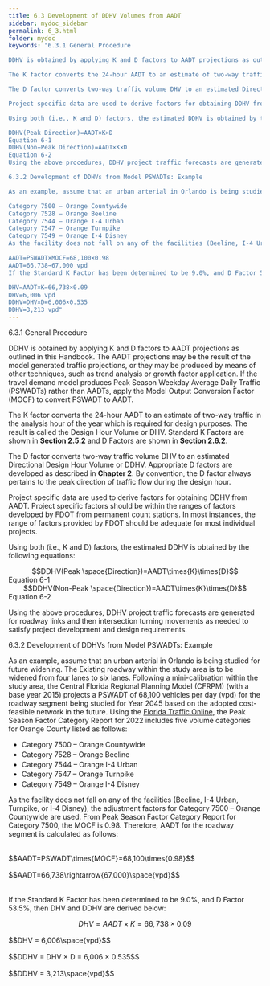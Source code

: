 ```yaml
---
title: 6.3 Development of DDHV Volumes from AADT
sidebar: mydoc_sidebar
permalink: 6_3.html
folder: mydoc
keywords: "6.3.1 General Procedure

DDHV is obtained by applying K and D factors to AADT projections as outlined in this Handbook. The AADT projections may be the result of the model generated traffic projections, or they may be produced by means of other techniques, such as trend analysis or growth factor application. If the travel demand model produces Peak Season Weekday Average Daily Traffic (PSWADTs) rather than AADTs, apply the Model Output Conversion Factor (MOCF) to convert PSWADT to AADT.

The K factor converts the 24-hour AADT to an estimate of two-way traffic in the analysis hour of the year which is required for design purposes. The result is called the Design Hour Volume or DHV. Standard K Factors are shown in Section 2.5.2 and D Factors are shown in Section 2.6.2.

The D factor converts two-way traffic volume DHV to an estimated Directional Design Hour Volume or DDHV. Appropriate D factors are developed as described in Chapter 2. By convention, the D factor always pertains to the peak direction of traffic flow during the design hour.

Project specific data are used to derive factors for obtaining DDHV from AADT. Project specific factors should be within the ranges of factors developed by FDOT from permanent count stations. In most instances, the range of factors provided by FDOT should be adequate for most individual projects.

Using both (i.e., K and D) factors, the estimated DDHV is obtained by the following equations:

DDHV(Peak Direction)=AADT×K×D
Equation 6-1
DDHV(Non−Peak Direction)=AADT×K×D
Equation 6-2
Using the above procedures, DDHV project traffic forecasts are generated for roadway links and then intersection turning movements as needed to satisfy project development and design requirements.

6.3.2 Development of DDHVs from Model PSWADTs: Example

As an example, assume that an urban arterial in Orlando is being studied for future widening. The Existing roadway within the study area is to be widened from four lanes to six lanes. Following a mini-calibration within the study area, the Central Florida Regional Planning Model (CFRPM) (with a base year 2015) projects a PSWADT of 68,100 vehicles per day (vpd) for the roadway segment being studied for Year 2045 based on the adopted cost-feasible network in the future. Using the Florida Traffic Online, the Peak Season Factor Category Report for 2022 includes five volume categories for Orange County listed as follows:

Category 7500 – Orange Countywide
Category 7528 – Orange Beeline
Category 7544 – Orange I-4 Urban
Category 7547 – Orange Turnpike
Category 7549 – Orange I-4 Disney
As the facility does not fall on any of the facilities (Beeline, I-4 Urban, Turnpike, or I-4 Disney), the adjustment factors for Category 7500 – Orange Countywide are used. From Peak Season Factor Category Report for Category 7500, the MOCF is 0.98. Therefore, AADT for the roadway segment is calculated as follows:

AADT=PSWADT×MOCF=68,100×0.98
AADT=66,738→67,000 vpd
If the Standard K Factor has been determined to be 9.0%, and D Factor 53.5%, then DHV and DDHV are derived below:

DHV=AADT×K=66,738×0.09
DHV=6,006 vpd
DDHV=DHV×D=6,006×0.535
DDHV=3,213 vpd"
---
```


<style>
  div{text-align: justify;}
</style>

<span class="subtitle-3">6.3.1 General Procedure</span>

DDHV is obtained by applying K and D factors to AADT projections as outlined in this Handbook. The AADT projections may be the result of the model generated traffic projections, or they may be produced by means of other techniques, such as trend analysis or growth factor application. If the travel demand model produces Peak Season Weekday Average Daily Traffic (PSWADTs) rather than AADTs, apply the Model Output Conversion Factor (MOCF) to convert PSWADT to AADT.
 

The K factor converts the 24-hour AADT to an estimate of two-way traffic in the analysis hour of the year which is required for design purposes. The result is called the Design Hour Volume or DHV. Standard K Factors are shown in <b>Section 2.5.2</b> and D Factors are shown in <b>Section 2.6.2</b>.

The D factor converts two-way traffic volume DHV to an estimated Directional Design Hour Volume or DDHV. Appropriate D factors are developed as described in <b>Chapter 2</b>. By convention, the D factor always pertains to the peak direction of traffic flow during the design hour.

Project specific data are used to derive factors for obtaining DDHV from AADT. Project specific factors should be within the ranges of factors developed by FDOT from permanent count stations. In most instances, the range of factors provided by FDOT should be adequate for most individual projects.

Using both (i.e., K and D) factors, the estimated DDHV is obtained by the following equations:

<center>$$DDHV(Peak \space{Direction})=AADT\times{K}\times{D}$$</center>
<div class="italic-grey">Equation 6-1</div>

<center>$$DDHV(Non-Peak \space{Direction})=AADT\times{K}\times{D}$$</center>
<div class="italic-grey">Equation 6-2</div>

Using the above procedures, DDHV project traffic forecasts are generated for roadway links and then intersection turning movements as needed to satisfy project development and design requirements.


<span class="subtitle-3">6.3.2 Development of DDHVs from Model PSWADTs: Example</span>

As an example, assume that an urban arterial in Orlando is being studied for future widening. The Existing roadway within the study area is to be widened from four lanes to six lanes. Following a mini-calibration within the study area, the Central Florida Regional Planning Model (CFRPM) (with a base year 2015) projects a PSWADT of 68,100 vehicles per day (vpd) for the roadway segment being studied for Year 2045 based on the adopted cost-feasible network in the future. Using the <a href="https://tdaappsprod.dot.state.fl.us/fto/" target="_blank">Florida Traffic Online</a>, the Peak Season Factor Category Report for 2022 includes five volume categories for Orange County listed as follows:
<ul>
<li style="margin:0.2em">Category 7500 – Orange Countywide</li>
<li style="margin:0.2em">Category 7528 – Orange Beeline</li>
<li style="margin:0.2em">Category 7544 – Orange I-4 Urban</li>
<li style="margin:0.2em">Category 7547 – Orange Turnpike</li>
<li style="margin:0.2em">Category 7549 – Orange I-4 Disney</li>
</ul>



As the facility does not fall on any of the facilities (Beeline, I-4 Urban, Turnpike, or I-4 Disney), the adjustment factors for Category 7500 – Orange Countywide are used. From Peak Season Factor Category Report for Category 7500, the MOCF is 0.98. Therefore, AADT for the roadway segment is calculated as follows:


<div style="margin:2rem"></div>
$$AADT=PSWADT\times{MOCF}=68,100\times{0.98}$$
<div style="margin:1rem"></div>
$$AADT=66,738\rightarrow{67,000}\space{vpd}$$
<div style="margin:2rem"></div>


If the Standard K Factor has been determined to be 9.0%, and D Factor 53.5%, then DHV and DDHV are derived below:

$$DHV = AADT × K = 66,738 × 0.09$$
<div style="margin:1rem"></div>
$$DHV = 6,006\space{vpd}$$
<div style="margin:1rem"></div>
$$DDHV = DHV × D = 6,006 × 0.535$$
<div style="margin:1rem"></div>
$$DDHV = 3,213\space{vpd}$$












